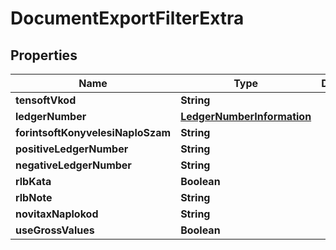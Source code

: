 

# DocumentExportFilterExtra


## Properties

| Name | Type | Description | Notes |
|------------ | ------------- | ------------- | -------------|
|**tensoftVkod** | **String** |  |  [optional] |
|**ledgerNumber** | [**LedgerNumberInformation**](LedgerNumberInformation.md) |  |  [optional] |
|**forintsoftKonyvelesiNaploSzam** | **String** |  |  [optional] |
|**positiveLedgerNumber** | **String** |  |  [optional] |
|**negativeLedgerNumber** | **String** |  |  [optional] |
|**rlbKata** | **Boolean** |  |  [optional] |
|**rlbNote** | **String** |  |  [optional] |
|**novitaxNaplokod** | **String** |  |  [optional] |
|**useGrossValues** | **Boolean** |  |  [optional] |



